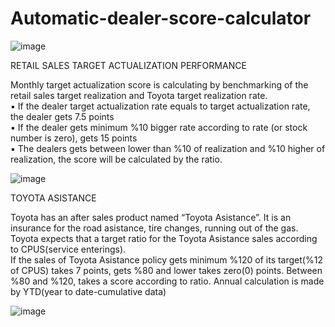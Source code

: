 # Automatic-dealer-score-calculator

![image](https://github.com/user-attachments/assets/71d8a141-4d03-45a9-8347-56c39bf2ec1f)


RETAIL SALES TARGET ACTUALIZATION PERFORMANCE



Monthly target actualization score is calculating by benchmarking of the retail sales target realization
and Toyota target realization rate.
<br /> ▪ If the dealer target actualization rate equals to target actualization rate, the dealer gets 7.5
points
<br /> ▪ If the dealer gets minimum %10 bigger rate according to rate (or stock number is zero),
gets 15 points
<br /> ▪ The dealers gets between lower than %10 of realization and %10 higher of
realization, the score will be calculated by the ratio.

![image](https://github.com/user-attachments/assets/579caef3-9fa0-40ff-a77b-1588cf2d1ce0)





TOYOTA ASISTANCE

Toyota has an after sales product named “Toyota Asistance”. It is an insurance for the road
asistance, tire changes, running out of the gas.
<br /> Toyota expects that a target ratio for the Toyota Asistance sales according to CPUS(service
enterings).
<br /> If the sales of Toyota Asistance policy gets minimum %120 of its target(%12 of CPUS) takes 7 points,
gets %80 and lower takes zero(0) points. Between %80 and %120, takes a score according to ratio.
Annual calculation is made by YTD(year to date-cumulative data)

![image](https://github.com/user-attachments/assets/8208d566-ecd1-4a70-ba4f-9317fe8b8359)
